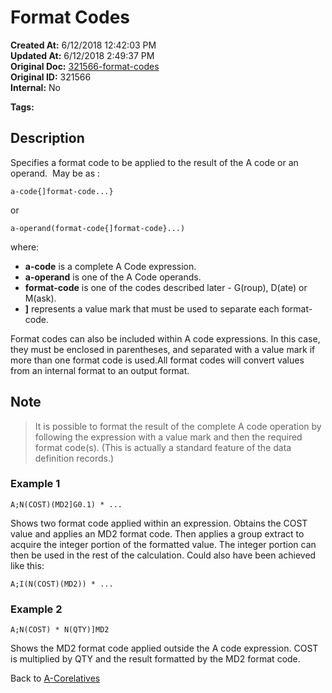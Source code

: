 # Format Codes

**Created At:** 6/12/2018 12:42:03 PM  
**Updated At:** 6/12/2018 2:49:37 PM  
**Original Doc:** [321566-format-codes](https://docs.jbase.com/46351-conversion-processing/321566-format-codes)  
**Original ID:** 321566  
**Internal:** No  

**Tags:**
<badge text='format' vertical='middle' />
<badge text='jql' vertical='middle' />

## Description 

Specifies a format code to be applied to the result of the A code or an operand.  May be as :

```
a-code{]format-code...}
```

or

```
a-operand(format-code{]format-code}...)
```

where:

- **a-code** is a complete A Code expression.
- **a-operand** is one of the A Code operands.
- **format-code** is one of the codes described later - G(roup), D(ate) or M(ask).
- **]** represents a value mark that must be used to separate each format-code.

Format codes can also be included within A code expressions. In this case, they must be enclosed in parentheses, and separated with a value mark if more than one format code is used.All format codes will convert values from an internal format to an output format.

## Note

> It is possible to format the result of the complete A code operation by following the expression with a value mark and then the required format code(s). (This is actually a standard feature of the data definition records.)

### Example 1

```
A;N(COST)(MD2]G0.1) * ...
```

Shows two format code applied within an expression. Obtains the COST value and applies an MD2 format code. Then applies a group extract to acquire the integer portion of the formatted value. The integer portion can then be used in the rest of the calculation. Could also have been achieved like this:

```
A;I(N(COST)(MD2)) * ...
```

### Example 2

```
A;N(COST) * N(QTY)]MD2
```

Shows the MD2 format code applied outside the A code expression. COST is multiplied by QTY and the result formatted by the MD2 format code.

Back to [A-Corelatives](./../a-correlatives)
